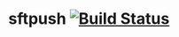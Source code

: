 # sftpush [![Build Status](https://travis-ci.org/axsoftware/sftpush.svg?branch=develop)](https://travis-ci.org/axsoftware/sftpush)

